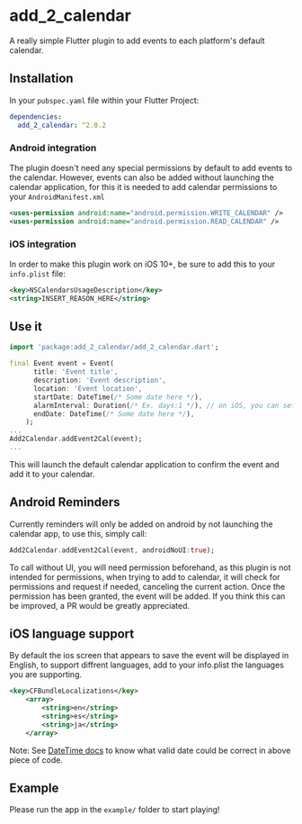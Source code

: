 # add_2_calendar

A really simple Flutter plugin to add events to each platform's default calendar.

## Installation

In your `pubspec.yaml` file within your Flutter Project: 

```yaml
dependencies:
  add_2_calendar: ^2.0.2
```
### Android integration
The plugin doesn't need any special permissions by default to add events to the calendar. However, events can also be added without launching the calendar application, for this it is needed to add calendar permissions to your `AndroidManifest.xml`
```xml
<uses-permission android:name="android.permission.WRITE_CALENDAR" />
<uses-permission android:name="android.permission.READ_CALENDAR" />
```

### iOS integration

In order to make this plugin work on iOS 10+, be sure to add this to your `info.plist` file:

```xml
<key>NSCalendarsUsageDescription</key>
<string>INSERT_REASON_HERE</string>
```

## Use it

```dart
import 'package:add_2_calendar/add_2_calendar.dart';

final Event event = Event(
      title: 'Event title',
      description: 'Event description',
      location: 'Event location',
      startDate: DateTime(/* Some date here */),
      alarmInterval: Duration(/* Ex. days:1 */), // on iOS, you can set alarm notification after your event. Android see below
      endDate: DateTime(/* Some date here */),
    );
...
Add2Calendar.addEvent2Cal(event);
...
```
This will launch the default calendar application to confirm the event and add it to your calendar.

## Android Reminders
Currently reminders will only be added on android by not launching the calendar app, to use this, simply call:

``` dart
Add2Calendar.addEvent2Cal(event, androidNoUI:true);
```
To call without UI, you will need permission beforehand, as this plugin is not intended for permissions, when trying to add to calendar, it will check for permissions and request if needed, canceling the current action. Once the permission has been granted, the event will be added. If you think this can be improved, a PR would be greatly appreciated.

## iOS language support
By default the ios screen that appears to save the event will be displayed in English, to support diffrent languages, add to your info.plist the languages you are supporting.


```xml
<key>CFBundleLocalizations</key>
	<array>
		<string>en</string>
		<string>es</string>
		<string>ja</string>
	</array>
```



Note: See [DateTime docs](https://api.flutter.dev/flutter/dart-core/DateTime-class.html) to know what valid date could be correct in above piece of code.

## Example

Please run the app in the `example/` folder to start playing!

